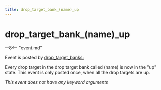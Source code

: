 ```yaml
---
title: drop_target_bank_(name)_up
---
```


# drop_target_bank_(name)\_up


--8<-- "event.md"

Event is posted by [drop_target_banks:](../config/drop_target_banks.md)

Every drop target in the drop target bank called (name) is now in the
"up" state. This event is only posted once, when all the drop targets
are up.

*This event does not have any keyword arguments*
